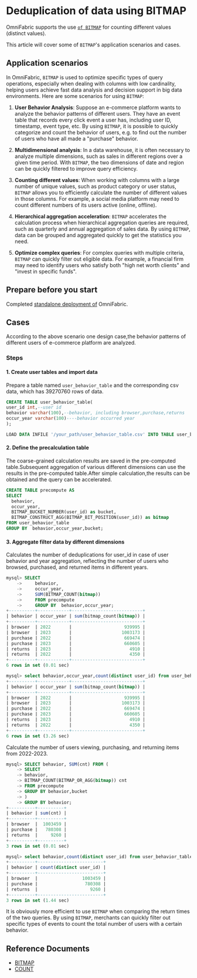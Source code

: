 # Deduplication of data using BITMAP

OmniFabric supports the use [`of BITMAP`](../../Reference/Functions-and-Operators/Aggregate-Functions/bitmap.md) for counting different values (distinct values).

This article will cover some of `BITMAP`'s application scenarios and cases.

## Application scenarios

In OmniFabric, `BITMAP` is used to optimize specific types of query operations, especially when dealing with columns with low cardinality, helping users achieve fast data analysis and decision support in big data environments. Here are some scenarios for using `BITMAP`:

1. **User Behavior Analysis**: Suppose an e-commerce platform wants to analyze the behavior patterns of different users. They have an event table that records every click event a user has, including user ID, timestamp, event type, etc. By using `BITMAP`, it is possible to quickly categorize and count the behavior of users, e.g. to find out the number of users who have all made a "purchase" behavior.

2. **Multidimensional analysis**: In a data warehouse, it is often necessary to analyze multiple dimensions, such as sales in different regions over a given time period. With `BITMAP`, the two dimensions of date and region can be quickly filtered to improve query efficiency.

3. **Counting different values**: When working with columns with a large number of unique values, such as product category or user status, `BITMAP` allows you to efficiently calculate the number of different values in those columns. For example, a social media platform may need to count different numbers of its users active (online, offline).

4. **Hierarchical aggregation acceleration**: `BITMAP` accelerates the calculation process when hierarchical aggregation queries are required, such as quarterly and annual aggregation of sales data. By using `BITMAP`, data can be grouped and aggregated quickly to get the statistics you need.

5. **Optimize complex queries**: For complex queries with multiple criteria, `BITMAP` can quickly filter out eligible data. For example, a financial firm may need to identify users who satisfy both "high net worth clients" and "invest in specific funds".

## Prepare before you start

Completed [standalone deployment of](../../Get-Started/install-standalone-matrixone.md) OmniFabric.

## Cases

According to the above scenario one design case,the behavior patterns of different users of e-commerce platform are analyzed.

### Steps

#### 1. Create user tables and import data

Prepare a table named `user_behavior_table` and the corresponding csv data, which has 39270760 rows of data.

```sql
CREATE TABLE user_behavior_table(
user_id int,--user id
behavior varchar(100),--behavior, including browser,purchase,returns
occur_year varchar(100)----behavior occurred year
);

LOAD DATA INFILE '/your_path/user_behavior_table.csv' INTO TABLE user_behavior_table FIELDS TERMINATED BY ',' OPTIONALLY ENCLOSED BY '"';
```

#### 2. Define the precalculation table

The coarse-grained calculation results are saved in the pre-computed table.Subsequent aggregation of various different dimensions can use the results in the pre-computed table.After simple calculation,the results can be obtained and the query can be accelerated.

```sql
CREATE TABLE precompute AS
SELECT
  behavior,
  occur_year,
  BITMAP_BUCKET_NUMBER(user_id) as bucket,
  BITMAP_CONSTRUCT_AGG(BITMAP_BIT_POSITION(user_id)) as bitmap
FROM user_behavior_table
GROUP BY  behavior,occur_year,bucket;
```

#### 3. Aggregate filter data by different dimensions

Calculates the number of deduplications for user\_id in case of user behavior and year aggregation, reflecting the number of users who browsed, purchased, and returned items in different years.

```sql
mysql> SELECT
    ->     behavior,
    ->     occur_year,
    ->     SUM(BITMAP_COUNT(bitmap))
    ->     FROM precompute
    ->     GROUP BY  behavior,occur_year;
+----------+------------+---------------------------+
| behavior | occur_year | sum(bitmap_count(bitmap)) |
+----------+------------+---------------------------+
| browser  | 2022       |                    939995 |
| browser  | 2023       |                   1003173 |
| purchase | 2022       |                    669474 |
| purchase | 2023       |                    660605 |
| returns  | 2023       |                      4910 |
| returns  | 2022       |                      4350 |
+----------+------------+---------------------------+
6 rows in set (0.01 sec)

mysql> select behavior,occur_year,count(distinct user_id) from user_behavior_table group by behavior,occur_year;
+----------+------------+---------------------------+
| behavior | occur_year | sum(bitmap_count(bitmap)) |
+----------+------------+---------------------------+
| browser  | 2022       |                    939995 |
| browser  | 2023       |                   1003173 |
| purchase | 2022       |                    669474 |
| purchase | 2023       |                    660605 |
| returns  | 2023       |                      4910 |
| returns  | 2022       |                      4350 |
+----------+------------+---------------------------+
6 rows in set (3.26 sec)
```

Calculate the number of users viewing, purchasing, and returning items from 2022-2023.

```sql
mysql> SELECT behavior, SUM(cnt) FROM (
    -> SELECT
    -> behavior,
    -> BITMAP_COUNT(BITMAP_OR_AGG(bitmap)) cnt
    -> FROM precompute
    -> GROUP BY behavior,bucket
    -> )
    -> GROUP BY behavior;
+----------+----------+
| behavior | sum(cnt) |
+----------+----------+
| browser  |  1003459 |
| purchase |   780308 |
| returns  |     9260 |
+----------+----------+
3 rows in set (0.01 sec)

mysql> select behavior,count(distinct user_id) from user_behavior_table group by behavior;
+----------+-------------------------+
| behavior | count(distinct user_id) |
+----------+-------------------------+
| browser  |                 1003459 |
| purchase |                  780308 |
| returns  |                    9260 |
+----------+-------------------------+
3 rows in set (1.44 sec)
```

It is obviously more efficient to use `BITMAP` when comparing the return times of the two queries. By using `BITMAP`, merchants can quickly filter out specific types of events to count the total number of users with a certain behavior.

## Reference Documents

- [BITMAP](../../Reference/Functions-and-Operators/Aggregate-Functions/bitmap.md)
- [COUNT](../../Reference/Functions-and-Operators/Aggregate-Functions/count.md)
